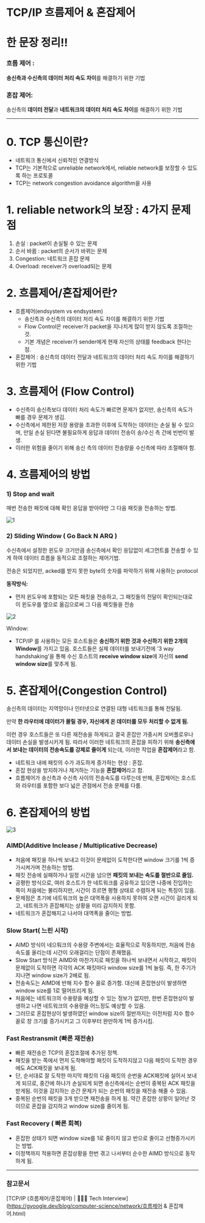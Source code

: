 # TCP/IP 흐름제어 & 혼잡제어

# 한 문장 정리‼️

### 흐름 제어 :

**송신측과 수신측의 데이터 처리 속도 차이**를 해결하기 위한 기법

### 혼잡 제어:

송신측의 **데이터 전달**과 **네트워크의 데이터 처리 속도 차이**를 해결하기 위한 기법

---

# 0. TCP 통신이란?

- 네트워크 통신에서 신뢰적인 연결방식
- TCP는 기본적으로 unreliable network에서, reliable network를 보장할 수 있도록 하는 프로토콜
- TCP는 network congestion avoidance algorithm을 사용

# 1. reliable network의 보장 : 4가지 문제점

1. 손실 : packet이 손실될 수 있는 문제
2. 순서 바뀜 : packet의 순서가 바뀌는 문제
3. Congestion: 네트워크 혼잡 문제
4. Overload: receiver가 overload되는 문제 

# 2. 흐름제어/혼잡제어란?

- 흐름제어(endsystem vs endsystem)
    - 송신측과 수신측의 데이터 처리 속도 차이를 해결하기 위한 기법
    - Flow Control은 receiver가 packet을 지나치게 많이 받지 않도록 조절하는 것.
    - 기본 개념은 receiver가 sender에게 현재 자신의 상태를 feedback 한다는 점.
- 혼잡제어 : 송신측의 데이터 전달과 네트워크의 데이터 처리 속도 차이를 해결하기 위한 기법

# 3. 흐름제어 (Flow Control)

- 수신측이 송신측보다 데이터 처리 속도가 빠르면 문제가 없지만, 송신측의 속도가 빠를 경우 문제가 생김.
- 수신측에서 제한된 저장 용량을 초과한 이후에 도착하는 데이터는 손실 될 수 있으며, 만일 손실 된다면 불필요하게 응답과 데이터 전송이 송/수신 측 간에 빈번이 발생.
- 이러한 위험을 줄이기 위해 송신 측의 데이터 전송량을 수신측에 따라 조절해야 함.

# 4. 흐름제어의 방법

### 1) Stop and wait

매번 전송한 패킷에 대해 확인 응답을 받아야만 그 다음 패킷을 전송하는 방법.

![1](./image/1.png)

### 2) Sliding Window ( Go Back N ARQ )

수신측에서 설정한 윈도우 크기만큼 송신측에서 확인 응답없이 세그먼트를 전송할 수 있게 하여 데이터 흐름을 동적으로 조절하는 제어기법.

전송은 되었지만, acked를 받지 못한 byte의 숫자를 파악하기 위해 사용하는 protocol

**동작방식:**

- 먼저 윈도우에 포함되는 모든 패킷을 전송하고, 그 패킷들의 전달이 확인되는대로 이 윈도우를 옆으로 옮김으로써 그 다음 패킷들을 전송

![2](./image/2.png)

Window: 

- TCP/IP 를 사용하는 모든 호스트들은 **송신하기 위한 것과 수신하기 위한 2개의 Window**를 가지고 있음. 호스트들은 실제 데이터를 보내기전에 '3 way handshaking'을 통해 수신 호스트의 **receive window size**에 자신의 **send window size**를 맞추게 됨.

# 5. 혼잡제어(Congestion Control)

송신측의 데이터는 지역망이나 인터넷으로 연결된 대형 네트워크를 통해 전달됨.

만약 **한 라우터에 데이터가 몰릴 경우, 자신에게 온 데이터를 모두 처리할 수 없게 됨.** 

이런 경우 호스트들은 또 다른 재전송을 하게되고 결국 혼잡만 가중시켜 오버플로우나 데이터 손실을 발생시키게 됨. 따라서 이러한 네트워크의 혼잡을 피하기 위해 **송신측에서 보내는 데이터의 전송속도를 강제로 줄이게** 되는데, 이러한 작업을 **혼잡제어**라고 함.

- 네트워크 내에 패킷의 수가 과도하게 증가하는 현상 : 혼잡.
- 혼잡 현상을 방지하거나 제거하는 기능을 **혼잡제어**라고 함.
- 흐름제어가 송신측과 수신측 사이의 전송속도를 다루는데 반해, 혼잡제어는 호스트와 라우터를 포함한 보다 넓은 관점에서 전송 문제를 다룸.

# 6. 혼잡제어의 방법

![3](./image/3.png)

### AIMD(Additive Inclease / Multiplicative Decrease)

- 처음에 패킷을 하나씩 보내고 이것이 문제없이 도착한다면 window 크기를 1씩 증가시켜가며 전송하는 방법.
- 패킷 전송에 실패하거나 일정 시간을 넘으면 **패킷의 보내는 속도를 절반으로 줄임.**
- 공평한 방식으로, 여러 호스트가 한 네트워크를 공유하고 있으면 나중에 진입하는 쪽이 처음에는 불리하지만, 시간이 흐르면 평형 상태로 수렴하게 되는 특징이 있음.
- 문제점은 초기에 네트워크의 높은 대역폭을 사용하지 못하여 오랜 시간이 걸리게 되고, 네트워크가 혼잡해지는 상황을 미리 감지하지 못함.
- 네트워크가 혼잡해지고 나서야 대역폭을 줄이는 방법.

### Slow Start( 느린 시작)

- AIMD 방식이 네으퉈크의 수용량 주변에서는 효율적으로 작동하지만, 처음에 전송속도를 올리는데 시간이 오래걸리는 단점이 존재했음.
- Slow Start 방식은 AIMD와 마찬가지로 패킷을 하나씩 보내면서 시작하고, 패킷이 문제없이 도착하면 각각의 ACK 패킷마다 window size를 1씩 늘림. 즉, 한 주기가 지나면 window size가 2배로 됨.
- 전송속도는 AIMD에 반해 지수 함수 꼴로 증가함. 대신에 혼잡현상이 발생하면 window size를 1로 떨어뜨리게 됨.
- 처음에는 네트워크의 수용량을 예상할 수 있는 정보가 없지만, 한번 혼잡현상이 발생하고 나면 네트워크의 수용량을 어느정도 예상할 수 있음.
- 그러므로 혼잡현상이 발생하였던 window size의 절반까지는 이전처럼 지수 함수 꼴로 창 크기를 증가시키고 그 이후부터 완만하게 1씩 증가시킴.

### Fast Restransmit (빠른 재전송)

- 빠른 재전송은 TCP의 혼잡조절에 추가된 정책.
- 패킷을 받는 쪽에서 먼저 도착해야할 패킷이 도착하지않고 다음 패킷이 도착한 경우에도 ACK패킷을 보내게 됨.
- 단, 순서대로 잘 도착한 마지막 패킷의 다음 패킷의 순번을 ACK패킷에 실어서 보내게 되므로, 중간에 하나가 손실되게 되면 송신측에서는 순번이 중복된 ACK 패킷을 받게됨. 이것을 감지하는 순간 문제가 되는 순번의 패킷을 재전송 해줄 수 있음.
- 중복된 순번의 패킷을 3개 받으면 재전송을 하게 됨. 약간 혼잡한 상황이 일어난 것이므로 혼잡을 감지하고 window size를 줄이게 됨.

### Fast Recovery ( 빠른 회복)

- 혼잡한 상태가 되면 window size를 1로 줄이지 않고 반으로 줄이고 선형증가시키는 방법.
- 이정책까지 적용하면 혼잡상황을 한번 겪고 나서부터 순수한 AIMD 방식으로 동작하게 됨.

---

### 참고문서

[TCP/IP (흐름제어/혼잡제어) | 👨🏻‍💻 Tech Interview](https://gyoogle.dev/blog/computer-science/network/흐름제어 & 혼잡제어.html)
